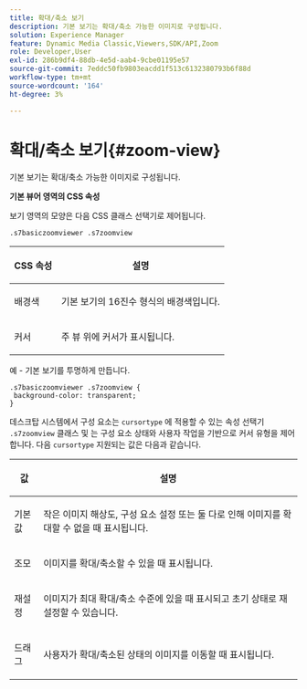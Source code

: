 ```yaml
---
title: 확대/축소 보기
description: 기본 보기는 확대/축소 가능한 이미지로 구성됩니다.
solution: Experience Manager
feature: Dynamic Media Classic,Viewers,SDK/API,Zoom
role: Developer,User
exl-id: 286b9df4-88db-4e5d-aab4-9cbe01195e57
source-git-commit: 7eddc50fb9803eacdd1f513c6132380793b6f88d
workflow-type: tm+mt
source-wordcount: '164'
ht-degree: 3%

---
```


# 확대/축소 보기{#zoom-view}

기본 보기는 확대/축소 가능한 이미지로 구성됩니다.

<!--<a id="section_061E550C1C1D4DB2BD663A898895B38C"></a>-->

**기본 뷰어 영역의 CSS 속성**

보기 영역의 모양은 다음 CSS 클래스 선택기로 제어됩니다.

```
.s7basiczoomviewer .s7zoomview
```

<table id="table_94EE3F5BBE4547C0B4943471CEE7EDE4"> 
 <thead> 
  <tr> 
   <th colname="col1" class="entry"> <p> CSS 속성 </p> </th> 
   <th colname="col2" class="entry"> <p>설명 </p> </th> 
  </tr> 
 </thead>
 <tbody> 
  <tr> 
   <td colname="col1"> <p> <span class="codeph"> 배경색 </span> </p> </td> 
   <td colname="col2"> <p> 기본 보기의 16진수 형식의 배경색입니다. </p> </td> 
  </tr> 
  <tr> 
   <td colname="col1"> <p> <span class="codeph"> 커서 </span> </p> </td> 
   <td colname="col2"> <p>주 뷰 위에 커서가 표시됩니다. </p> </td> 
  </tr> 
 </tbody> 
</table>

예 - 기본 보기를 투명하게 만듭니다.

```
.s7basiczoomviewer .s7zoomview { 
 background-color: transparent; 
}
```

데스크탑 시스템에서 구성 요소는 `cursortype` 에 적용할 수 있는 속성 선택기 `.s7zoomview` 클래스 및 는 구성 요소 상태와 사용자 작업을 기반으로 커서 유형을 제어합니다. 다음 `cursortype` 지원되는 값은 다음과 같습니다.

<table id="table_BC9FC40DA27B4A85995F4E9431AABF33"> 
 <thead> 
  <tr> 
   <th colname="col1" class="entry"> <p>값 </p> </th> 
   <th colname="col2" class="entry"> <p>설명 </p> </th> 
  </tr> 
 </thead>
 <tbody> 
  <tr> 
   <td colname="col1"> <p> <span class="codeph"> 기본값 </span> </p> </td> 
   <td colname="col2"> <p>작은 이미지 해상도, 구성 요소 설정 또는 둘 다로 인해 이미지를 확대할 수 없을 때 표시됩니다. </p> </td> 
  </tr> 
  <tr> 
   <td colname="col1"> <p> <span class="codeph"> 조모 </span> </p> </td> 
   <td colname="col2"> <p>이미지를 확대/축소할 수 있을 때 표시됩니다. </p> </td> 
  </tr> 
  <tr> 
   <td colname="col1"> <p> <span class="codeph"> 재설정 </span> </p> </td> 
   <td colname="col2"> <p>이미지가 최대 확대/축소 수준에 있을 때 표시되고 초기 상태로 재설정할 수 있습니다. </p> </td> 
  </tr> 
  <tr> 
   <td colname="col1"> <p> <span class="codeph"> 드래그 </span> </p> </td> 
   <td colname="col2"> <p>사용자가 확대/축소된 상태의 이미지를 이동할 때 표시됩니다. </p> </td> 
  </tr> 
 </tbody> 
</table>
